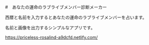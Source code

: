 #　あなたの運命のラブライブメンバー診断メーカー

西暦と名前を入力するとあなたの運命のラブライブメンバーを占います。

名前と画像を出力するシンプルなアプリです。

https://priceless-rosalind-a9dcfd.netlify.com/
